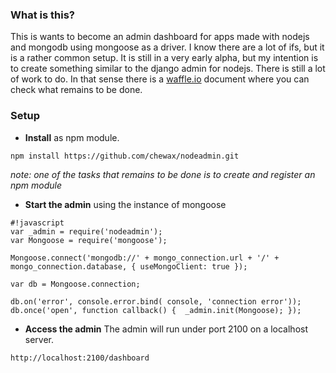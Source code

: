 ### What is this? ###

This is wants to become an admin dashboard for apps made with nodejs and mongodb using mongoose as a driver.
I know there are a lot of ifs, but it is a rather common setup.
It is still in a very early alpha, but my intention is to create something similar to the django admin for nodejs.
There is still a lot of work to do. In that sense there is a [waffle.io](https://waffle.io/chewax/nodeadmin) document where you can check what remains to be done.

### Setup ###

* **Install** as npm module.

```
npm install https://github.com/chewax/nodeadmin.git
```
*note: one of the tasks that remains to be done is to create and register an npm module*

* **Start the admin** using the instance of mongoose 

```
#!javascript
var _admin = require('nodeadmin');
var Mongoose = require('mongoose');

Mongoose.connect('mongodb://' + mongo_connection.url + '/' + mongo_connection.database, { useMongoClient: true });

var db = Mongoose.connection;

db.on('error', console.error.bind( console, 'connection error'));
db.once('open', function callback() {  _admin.init(Mongoose); });
```

* **Access the admin**
The admin will run under port 2100 on a localhost server.
```
http://localhost:2100/dashboard
```

